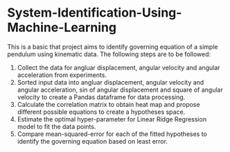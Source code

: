 # System-Identification-Using-Machine-Learning
This is a basic that project aims to identify governing equation of a simple pendulum using kinematic data.
The following steps are to be followed:
1. Collect the data for angluar displacement, angular velocity and angular acceleration from experiments.
2. Sorted input data into angluar displacement, angular velocity and angular acceleration, sin of angular displacement and square of angular velocity to create a Pandas dataframe for data processing.
3. Calculate the correlation matrix to obtain heat map and propose different possible equations to create a hypotheses space.
4. Estimate the optimal hyper-parameter for Linear Ridge Regression model to fit the data points.
5. Compare mean-squared-error for each of the fitted hypotheses to identify the governing equation based on least error.

